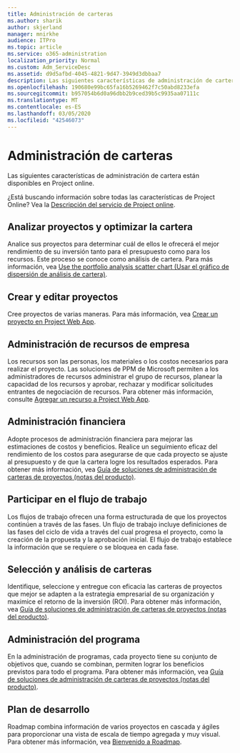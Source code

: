 ```yaml
---
title: Administración de carteras
ms.author: sharik
author: skjerland
manager: mnirkhe
audience: ITPro
ms.topic: article
ms.service: o365-administration
localization_priority: Normal
ms.custom: Adm_ServiceDesc
ms.assetid: d9d5afbd-4045-4821-9d47-3949d3dbbaa7
description: Las siguientes características de administración de cartera están disponibles en Project online.
ms.openlocfilehash: 190680e99bc65fa16b5269462f7c50abd8233efa
ms.sourcegitcommit: b957054b6d0a96dbb2b9ced39b5c9935aa07111c
ms.translationtype: MT
ms.contentlocale: es-ES
ms.lasthandoff: 03/05/2020
ms.locfileid: "42546073"
---
```

# <a name="portfolio-management"></a>Administración de carteras

Las siguientes características de administración de cartera están disponibles en Project online.
  
¿Está buscando información sobre todas las características de Project Online? Vea la [Descripción del servicio de Project online](project-online-service-description.md).
  
## <a name="analyze-projects-and-optimize-portfolio"></a>Analizar proyectos y optimizar la cartera

Analice sus proyectos para determinar cuál de ellos le ofrecerá el mejor rendimiento de su inversión tanto para el presupuesto como para los recursos. Este proceso se conoce como análisis de cartera. Para más información, vea [Use the portfolio analysis scatter chart (Usar el gráfico de dispersión de análisis de cartera)](https://go.microsoft.com/fwlink/?LinkID=823665&amp;clcid=0x409).
  
## <a name="create-and-edit-projects"></a>Crear y editar proyectos

Cree proyectos de varias maneras. Para más información, vea [Crear un proyecto en Project Web App](https://go.microsoft.com/fwlink/?LinkID=746895&amp;clcid=0x409).
  
## <a name="enterprise-resource-management"></a>Administración de recursos de empresa

Los recursos son las personas, los materiales o los costos necesarios para realizar el proyecto. Las soluciones de PPM de Microsoft permiten a los administradores de recursos administrar el grupo de recursos, planear la capacidad de los recursos y aprobar, rechazar y modificar solicitudes entrantes de negociación de recursos. Para obtener más información, consulte [Agregar un recurso a Project Web App](https://go.microsoft.com/fwlink/p/?LinkId=271320).
  
## <a name="financial-management"></a>Administración financiera

Adopte procesos de administración financiera para mejorar las estimaciones de costos y beneficios. Realice un seguimiento eficaz del rendimiento de los costos para asegurarse de que cada proyecto se ajuste al presupuesto y de que la cartera logre los resultados esperados. Para obtener más información, vea [Guía de soluciones de administración de carteras de proyectos (notas del producto)](https://go.microsoft.com/fwlink/p/?LinkId=402633).
  
## <a name="participate-in-workflow"></a>Participar en el flujo de trabajo

Los flujos de trabajo ofrecen una forma estructurada de que los proyectos continúen a través de las fases. Un flujo de trabajo incluye definiciones de las fases del ciclo de vida a través del cual progresa el proyecto, como la creación de la propuesta y la aprobación inicial. El flujo de trabajo establece la información que se requiere o se bloquea en cada fase.
  
## <a name="portfolio-analytics-and-selection"></a>Selección y análisis de carteras

Identifique, seleccione y entregue con eficacia las carteras de proyectos que mejor se adapten a la estrategia empresarial de su organización y maximice el retorno de la inversión (ROI). Para obtener más información, vea [Guía de soluciones de administración de carteras de proyectos (notas del producto)](https://go.microsoft.com/fwlink/p/?LinkId=402633).
  
## <a name="program-management"></a>Administración del programa

En la administración de programas, cada proyecto tiene su conjunto de objetivos que, cuando se combinan, permiten lograr los beneficios previstos para todo el programa. Para obtener más información, vea [Guía de soluciones de administración de carteras de proyectos (notas del producto)](https://go.microsoft.com/fwlink/p/?LinkId=402633).
  
## <a name="roadmap"></a>Plan de desarrollo

Roadmap combina información de varios proyectos en cascada y ágiles para proporcionar una vista de escala de tiempo agregada y muy visual. Para obtener más información, vea [Bienvenido a Roadmap](https://support.office.com/article/video-welcome-to-roadmap-57764149-51b8-468f-a50d-9ea6a4fd835a).

